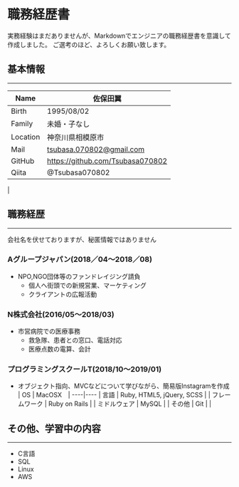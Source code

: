 #   職務経歴書　　

実務経験はまだありませんが、Markdownでエンジニアの職務経歴書を意識して作成しました。
ご選考のほど、よろしくお願い致します。

##  基本情報
---
| Name | 佐保田翼　|
----|----
| Birth | 1995/08/02 |
| Family | 未婚・子なし |
| Location | 神奈川県相模原市 |
| Mail | tsubasa.070802@gmail.com |
| GitHub |  https://github.com/Tsubasa070802 |
| Qiita |  @Tsubasa070802   |
|


##  職務経歴
---
会社名を伏せておりますが、秘匿情報ではありません

###  Aグループジャパン(2018／04〜2018／08)

- NPO,NGO団体等のファンドレイジング請負
    -  個人へ街頭での新規営業、マーケティング
    -  クライアントの広報活動


### N株式会社(2016/05〜2018/03)

  -  市営病院での医療事務
        -  救急隊、患者との窓口、電話対応
        -  医療点数の電算、会計

### プログラミングスクールT(2018/10〜2019/01)

-  オブジェクト指向、MVCなどについて学びながら、簡易版Instagramを作成
| OS | MacOSX　|
----|----
|  言語 | Ruby, HTML5, jQuery, SCSS |
| フレームワーク | Ruby on Rails |
| ミドルウェア | MySQL |
| その他 | Git |
|


## その他、学習中の内容
---
- C言語
- SQL
- Linux
- AWS
